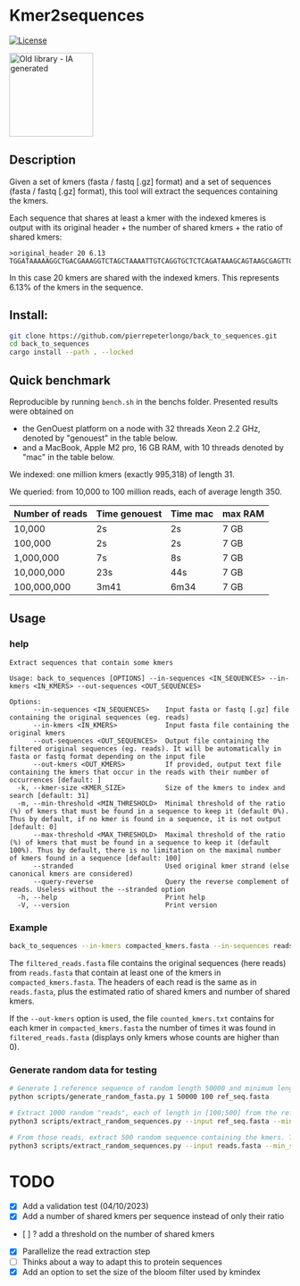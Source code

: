 # Kmer2sequences

[![License](http://img.shields.io/:license-affero-blue.svg)](http://www.gnu.org/licenses/agpl-3.0.en.html)


<img src="k2s.jpg" alt="Old library - IA generated" width="150" height="150">


<!-- ![Old library - IA generated](k2s.jpg) -->
## Description

Given a set of kmers (fasta / fastq [.gz] format) and a set of sequences  (fasta / fastq [.gz] format), this tool will extract the sequences containing the kmers.

Each sequence that shares at least a kmer with the indexed kmeres is output with its original header + the number of shared kmers + the ratio of shared kmers:
```
>original_header 20 6.13
TGGATAAAAAGGCTGACGAAAGGTCTAGCTAAAATTGTCAGGTGCTCTCAGATAAAGCAGTAAGCGAGTTGGTGTTCGCTGAGCGTCGACTAGGCAACGTTAAAGCTATTTTAGGC...
```
In this case 20 kmers are shared with the indexed kmers. This represents 6.13% of the kmers in the sequence.


## Install:

```bash
git clone https://github.com/pierrepeterlongo/back_to_sequences.git
cd back_to_sequences
cargo install --path . --locked
```
 
## Quick benchmark
Reproducible by running `bench.sh` in the benchs folder. 
Presented results were obtained on 
* the GenOuest platform on a node with 32 threads Xeon 2.2 GHz, denoted by "genouest" in the table below.
* and a MacBook, Apple M2 pro, 16 GB RAM, with 10 threads denoted by "mac" in the table below.

We indexed: one million kmers (exactly 995,318) of length 31.

We queried: from 10,000 to 100 million reads, each of average length 350.

| Number of reads | Time genouest | Time mac |  max RAM |
|-----------------|----------|---|---|
| 10,000          | 2s   | 	2s | 7 GB |
| 100,000         | 2s   | 	2s | 7 GB |
| 1,000,000       | 7s  | 8s	 | 7 GB |
| 10,000,000       | 23s  | 44s	 | 7 GB |
| 100,000,000       | 3m41 | 6m34	 | 7 GB |

## Usage
### help
```	
Extract sequences that contain some kmers

Usage: back_to_sequences [OPTIONS] --in-sequences <IN_SEQUENCES> --in-kmers <IN_KMERS> --out-sequences <OUT_SEQUENCES>

Options:
      --in-sequences <IN_SEQUENCES>    Input fasta or fastq [.gz] file containing the original sequences (eg. reads)
      --in-kmers <IN_KMERS>            Input fasta file containing the original kmers
      --out-sequences <OUT_SEQUENCES>  Output file containing the filtered original sequences (eg. reads). It will be automatically in fasta or fastq format depending on the input file
      --out-kmers <OUT_KMERS>          If provided, output text file containing the kmers that occur in the reads with their number of occurrences [default: ]
  -k, --kmer-size <KMER_SIZE>          Size of the kmers to index and search [default: 31]
  -m, --min-threshold <MIN_THRESHOLD>  Minimal threshold of the ratio  (%) of kmers that must be found in a sequence to keep it (default 0%). Thus by default, if no kmer is found in a sequence, it is not output [default: 0]
      --max-threshold <MAX_THRESHOLD>  Maximal threshold of the ratio (%) of kmers that must be found in a sequence to keep it (default 100%). Thus by default, there is no limitation on the maximal number of kmers found in a sequence [default: 100]
      --stranded                       Used original kmer strand (else canonical kmers are considered)
      --query-reverse                  Query the reverse complement of reads. Useless without the --stranded option
  -h, --help                           Print help
  -V, --version                        Print version
```

### Example 
```bash
back_to_sequences --in-kmers compacted_kmers.fasta --in-sequences reads.fasta --out-sequences filtered_reads.fasta  --out-kmers counted_kmers.txt
```

The `filtered_reads.fasta` file contains the original sequences (here reads) from `reads.fasta` that contain at least one of the kmers in `compacted_kmers.fasta`.
The headers of each read is the same as in `reads.fasta`, plus the estimated ratio of shared kmers and number of shared kmers.

If the `--out-kmers` option is used, the file `counted_kmers.txt` contains for each kmer in `compacted_kmers.fasta` the number of times it was found in `filtered_reads.fasta` (displays only kmers whose counts are higher than 0).

### Generate random data for testing
```bash
# Generate 1 reference sequence of random length 50000 and minimum length 100
python scripts/generate_random_fasta.py 1 50000 100 ref_seq.fasta

# Extract 1000 random "reads", each of length in [100;500] from the reference sequence
python3 scripts/extract_random_sequences.py --input ref_seq.fasta --min_size 100 --max_size 500 --num 1000 --output reads.fasta 

# From those reads, extract 500 random sequence containing the kmers. Those kmers are stored in sequences of length in [31;70]
python3 scripts/extract_random_sequences.py --input reads.fasta --min_size 31 --max_size 70 --num 500 --output compacted_kmers.fasta
```



# TODO
* [X] Add a validation test (04/10/2023)
* [X] Add a number of shared kmers per sequence instead of only their ratio 
* [ ] ? add a threshold on the number of shared kmers
* [X] Parallelize the read extraction step
* [ ] Thinks about a way to adapt this to protein sequences
* [X] Add an option to set the size of the bloom filter used by kmindex
